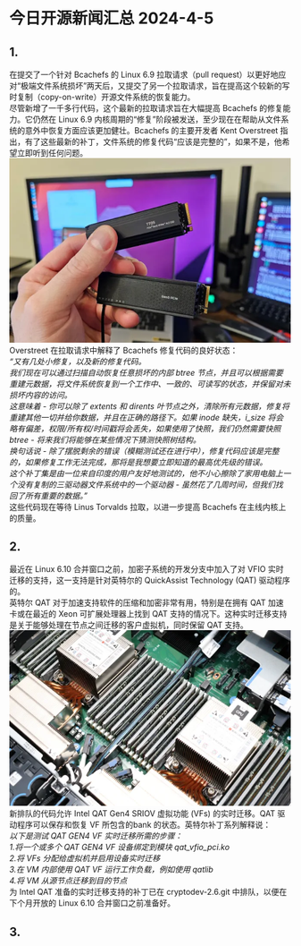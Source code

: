 # 今日开源新闻汇总 2024-4-5
## 1.
在提交了一个针对 Bcachefs 的 Linux 6.9 拉取请求（pull request）以更好地应对“极端文件系统损坏”两天后，又提交了另一个拉取请求，旨在提高这个较新的写时复制（copy-on-write）开源文件系统的恢复能力。
<br>
尽管新增了一千多行代码，这个最新的拉取请求旨在大幅提高 Bcachefs 的修复能力。它仍然在 Linux 6.9 内核周期的“修复”阶段被发送，至少现在在帮助从文件系统的意外中恢复方面应该更加健壮。Bcachefs 的主要开发者 Kent Overstreet 指出，有了这些最新的补丁，文件系统的修复代码“应该是完整的”，如果不是，他希望立即听到任何问题。
<br>
![图片暂时迷路了！！:(](img/1.png)
<br>
Overstreet 在拉取请求中解释了 Bcachefs 修复代码的良好状态：
<br>
*“又有几处小修复，以及新的修复代码。*
<br>
*我们现在可以通过扫描自动恢复任意损坏的内部 btree 节点，并且可以根据需要重建元数据，将文件系统恢复到一个工作中、一致的、可读写的状态，并保留对未损坏内容的访问。*
<br>
*这意味着 - 你可以除了 extents 和 dirents 叶节点之外，清除所有元数据，修复将重建其他一切并给你数据，并且在正确的路径下。如果 inode 缺失，i_size 将会略有偏差，权限/所有权/时间戳将会丢失，如果使用了快照，我们仍然需要快照 btree - 将来我们将能够在某些情况下猜测快照树结构。*
<br>
*换句话说 - 除了摆脱剩余的错误（模糊测试还在进行中），修复代码应该是完整的，如果修复工作无法完成，那将是我想要立即知道的最高优先级的错误。*
<br>
*这个补丁集是由一位来自印度的用户友好地测试的，他不小心擦除了家用电脑上一个没有复制的三驱动器文件系统中的一个驱动器 - 虽然花了几周时间，但我们找回了所有重要的数据。”*
<br>
这些代码现在等待 Linus Torvalds 拉取，以进一步提高 Bcachefs 在主线内核上的质量。
<br>
## 2.
最近在 Linux 6.10 合并窗口之前，加密子系统的开发分支中加入了对 VFIO 实时迁移的支持，这一支持是针对英特尔的 QuickAssist Technology (QAT) 驱动程序的。
<br>
英特尔 QAT 对于加速支持软件的压缩和加密非常有用，特别是在拥有 QAT 加速卡或在最近的 Xeon 可扩展处理器上找到 QAT 支持的情况下。这种实时迁移支持是关于能够处理在节点之间迁移的客户虚拟机，同时保留 QAT 支持。
<br>
![图片暂时迷路了！！:(](img/2.png)
<br>
新排队的代码允许 Intel QAT Gen4 SRIOV 虚拟功能 (VFs) 的实时迁移。QAT 驱动程序可以保存和恢复 VF 所包含的bank 的状态。英特尔补丁系列解释说： 
<br>
*以下是测试 QAT GEN4 VF 实时迁移所需的步骤：*
<br>
*1.将一个或多个 QAT GEN4 VF 设备绑定到模块 qat_vfio_pci.ko*
<br>
*2.将 VFs 分配给虚拟机并启用设备实时迁移*
<br>
*3.在 VM 内部使用 QAT VF 运行工作负载，例如使用 qatlib*
<br>
*4.将 VM 从源节点迁移到目的节点*
<br>
为 Intel QAT 准备的实时迁移支持的补丁已在 cryptodev-2.6.git 中排队，以便在下个月开放的 Linux 6.10 合并窗口之前准备好。
<br>
## 3.
